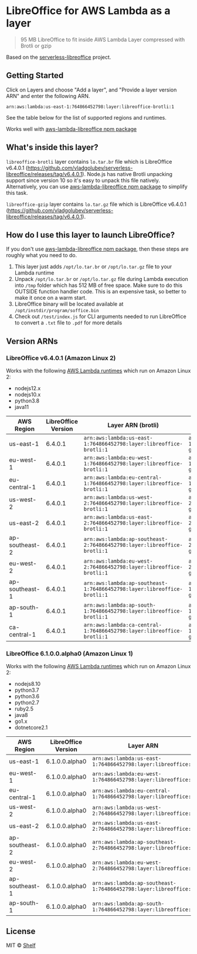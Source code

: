 # LibreOffice for AWS Lambda as a layer

> 95 MB LibreOffice to fit inside AWS Lambda Layer compressed with Brotli or gzip

Based on the [serverless-libreoffice](https://github.com/vladgolubev/serverless-libreoffice) project.

## Getting Started

Click on Layers and choose "Add a layer", and "Provide a layer version ARN" and enter the following ARN.

```
arn:aws:lambda:us-east-1:764866452798:layer:libreoffice-brotli:1
```

See the table below for the list of supported regions and runtimes.

Works well with [aws-lambda-libreoffice npm package](https://github.com/shelfio/aws-lambda-libreoffice)

## What's inside this layer?

`libreoffice-brotli` layer contains `lo.tar.br` file which is LibreOffice v6.4.0.1 (https://github.com/vladgolubev/serverless-libreoffice/releases/tag/v6.4.0.1). Node.js has native Brotli unpacking support since version 10 so it's easy to unpack this file natively. Alternatively, you can use [aws-lambda-libreoffice npm package](https://github.com/shelfio/aws-lambda-libreoffice) to simplify this task.

`libreoffice-gzip` layer contains `lo.tar.gz` file which is LibreOffice v6.4.0.1 (https://github.com/vladgolubev/serverless-libreoffice/releases/tag/v6.4.0.1).

## How do I use this layer to launch LibreOffice?

If you don't use [aws-lambda-libreoffice npm package](https://github.com/shelfio/aws-lambda-libreoffice), then these steps are roughly what you need to do.

1. This layer just adds `/opt/lo.tar.br` or `/opt/lo.tar.gz` file to your Lambda runtime
2. Unpack `/opt/lo.tar.br` or `/opt/lo.tar.gz` file during Lambda execution into `/tmp` folder which has 512 MB of free space. Make sure to do this OUTSIDE function handler code.
   This is an expensive task, so better to make it once on a warm start.
3. LibreOffice binary will be located available at `/opt/instdir/program/soffice.bin`
4. Check out `/test/index.js` for CLI arguments needed to run LibreOffice to convert a `.txt` file to `.pdf` for more details

## Version ARNs

### LibreOffice v6.4.0.1 (Amazon Linux 2)

Works with the following [AWS Lambda runtimes](https://docs.aws.amazon.com/lambda/latest/dg/lambda-runtimes.html) which run on Amazon Linux 2:

- nodejs12.x
- nodejs10.x
- python3.8
- java11

| AWS Region     | LibreOffice Version | Layer ARN (brotli)                                                      | Layer ARN (gzip)                                                      |
| -------------- | ------------------- | ----------------------------------------------------------------------- | --------------------------------------------------------------------- |
| us-east-1      | 6.4.0.1             | `arn:aws:lambda:us-east-1:764866452798:layer:libreoffice-brotli:1`      | `arn:aws:lambda:us-east-1:764866452798:layer:libreoffice-gzip:1`      |
| eu-west-1      | 6.4.0.1             | `arn:aws:lambda:eu-west-1:764866452798:layer:libreoffice-brotli:1`      | `arn:aws:lambda:eu-west-1:764866452798:layer:libreoffice-gzip:1`      |
| eu-central-1   | 6.4.0.1             | `arn:aws:lambda:eu-central-1:764866452798:layer:libreoffice-brotli:1`   | `arn:aws:lambda:eu-central-1:764866452798:layer:libreoffice-gzip:1`   |
| us-west-2      | 6.4.0.1             | `arn:aws:lambda:us-west-2:764866452798:layer:libreoffice-brotli:1`      | `arn:aws:lambda:us-west-2:764866452798:layer:libreoffice-gzip:1`      |
| us-east-2      | 6.4.0.1             | `arn:aws:lambda:us-east-2:764866452798:layer:libreoffice-brotli:1`      | `arn:aws:lambda:us-east-2:764866452798:layer:libreoffice-gzip:1`      |
| ap-southeast-2 | 6.4.0.1             | `arn:aws:lambda:ap-southeast-2:764866452798:layer:libreoffice-brotli:1` | `arn:aws:lambda:ap-southeast-2:764866452798:layer:libreoffice-gzip:1` |
| eu-west-2      | 6.4.0.1             | `arn:aws:lambda:eu-west-2:764866452798:layer:libreoffice-brotli:1`      | `arn:aws:lambda:eu-west-2:764866452798:layer:libreoffice-gzip:1`      |
| ap-southeast-1 | 6.4.0.1             | `arn:aws:lambda:ap-southeast-1:764866452798:layer:libreoffice-brotli:1` | `arn:aws:lambda:ap-southeast-1:764866452798:layer:libreoffice-gzip:1` |
| ap-south-1     | 6.4.0.1             | `arn:aws:lambda:ap-south-1:764866452798:layer:libreoffice-brotli:1`     | `arn:aws:lambda:ap-south-1:764866452798:layer:libreoffice-gzip:1`     |
| ca-central-1   | 6.4.0.1             | `arn:aws:lambda:ca-central-1:764866452798:layer:libreoffice-brotli:1`   | `arn:aws:lambda:ca-central-1:764866452798:layer:libreoffice-gzip:1`   |

### LibreOffice 6.1.0.0.alpha0 (Amazon Linux 1)

Works with the following [AWS Lambda runtimes](https://docs.aws.amazon.com/lambda/latest/dg/lambda-runtimes.html) which run on Amazon Linux 2:

- nodejs8.10
- python3.7
- python3.6
- python2.7
- ruby2.5
- java8
- go1.x
- dotnetcore2.1

| AWS Region     | LibreOffice Version | Layer ARN                                                        |
| -------------- | ------------------- | ---------------------------------------------------------------- |
| us-east-1      | 6.1.0.0.alpha0      | `arn:aws:lambda:us-east-1:764866452798:layer:libreoffice:8`      |
| eu-west-1      | 6.1.0.0.alpha0      | `arn:aws:lambda:eu-west-1:764866452798:layer:libreoffice:1`      |
| eu-central-1   | 6.1.0.0.alpha0      | `arn:aws:lambda:eu-central-1:764866452798:layer:libreoffice:1`   |
| us-west-2      | 6.1.0.0.alpha0      | `arn:aws:lambda:us-west-2:764866452798:layer:libreoffice:1`      |
| us-east-2      | 6.1.0.0.alpha0      | `arn:aws:lambda:us-east-2:764866452798:layer:libreoffice:1`      |
| ap-southeast-2 | 6.1.0.0.alpha0      | `arn:aws:lambda:ap-southeast-2:764866452798:layer:libreoffice:1` |
| eu-west-2      | 6.1.0.0.alpha0      | `arn:aws:lambda:eu-west-2:764866452798:layer:libreoffice:1`      |
| ap-southeast-1 | 6.1.0.0.alpha0      | `arn:aws:lambda:ap-southeast-1:764866452798:layer:libreoffice:1` |
| ap-south-1     | 6.1.0.0.alpha0      | `arn:aws:lambda:ap-south-1:764866452798:layer:libreoffice:1`     |

## License

MIT © [Shelf](https://shelf.io)
